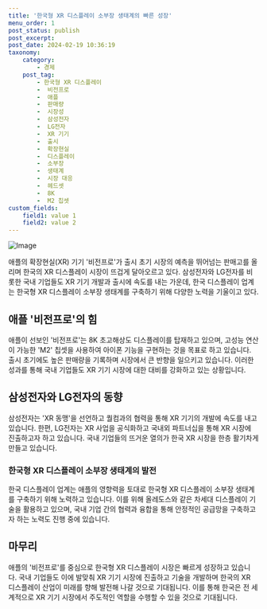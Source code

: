 ```yaml
---
title: '한국형 XR 디스플레이 소부장 생태계의 빠른 성장'
menu_order: 1
post_status: publish
post_excerpt: 
post_date: 2024-02-19 10:36:19
taxonomy:
    category:
        - 경제
    post_tag:
        - 한국형 XR 디스플레이
        -  비전프로
        -  애플
        -  판매량
        -  시장성
        -  삼성전자
        -  LG전자
        -  XR 기기
        -  출시
        -  확장현실
        -  디스플레이
        -  소부장
        -  생태계
        -  시장 대응
        -  헤드셋
        -  8K
        -  M2 칩셋
custom_fields:
    field1: value 1
    field2: value 2
---
```


![Image](https://imgnews.pstatic.net/image/031/2024/02/12/0000811979_001_20240212120101080.jpg?type=w647)

애플의 확장현실(XR) 기기 '비전프로'가 출시 초기 시장의 예측을 뛰어넘는 판매고를 올리며 한국의 XR 디스플레이 시장이 뜨겁게 달아오르고 있다. 삼성전자와 LG전자를 비롯한 국내 기업들도 XR 기기 개발과 출시에 속도를 내는 가운데, 한국 디스플레이 업계는 한국형 XR 디스플레이 소부장 생태계를 구축하기 위해 다양한 노력을 기울이고 있다.
## 애플 '비전프로'의 힘
애플이 선보인 '비전프로'는 8K 초고해상도 디스플레이를 탑재하고 있으며, 고성능 연산이 가능한 'M2' 칩셋을 사용하여 아이폰 기능을 구현하는 것을 목표로 하고 있습니다. 출시 초기에도 높은 판매량을 기록하며 시장에서 큰 반향을 일으키고 있습니다. 이러한 성과를 통해 국내 기업들도 XR 기기 시장에 대한 대비를 강화하고 있는 상황입니다.
## 삼성전자와 LG전자의 동향
삼성전자는 'XR 동맹'을 선언하고 퀄컴과의 협력을 통해 XR 기기의 개발에 속도를 내고 있습니다. 한편, LG전자는 XR 사업을 공식화하고 국내외 파트너십을 통해 XR 시장에 진출하고자 하고 있습니다. 국내 기업들의 뜨거운 열의가 한국 XR 시장을 한층 활기차게 만들고 있습니다.
### 한국형 XR 디스플레이 소부장 생태계의 발전
한국 디스플레이 업계는 애플의 영향력을 토대로 한국형 XR 디스플레이 소부장 생태계를 구축하기 위해 노력하고 있습니다. 이를 위해 올레도스와 같은 차세대 디스플레이 기술을 활용하고 있으며, 국내 기업 간의 협력과 융합을 통해 안정적인 공급망을 구축하고자 하는 노력도 진행 중에 있습니다.
## 마무리
애플의 '비전프로'를 중심으로 한국형 XR 디스플레이 시장은 빠르게 성장하고 있습니다. 국내 기업들도 이에 발맞춰 XR 기기 시장에 진출하고 기술을 개발하며 한국의 XR 디스플레이 산업이 미래를 향해 발전해 나갈 것으로 기대됩니다. 이를 통해 한국은 전 세계적으로 XR 기기 시장에서 주도적인 역할을 수행할 수 있을 것으로 기대됩니다.

